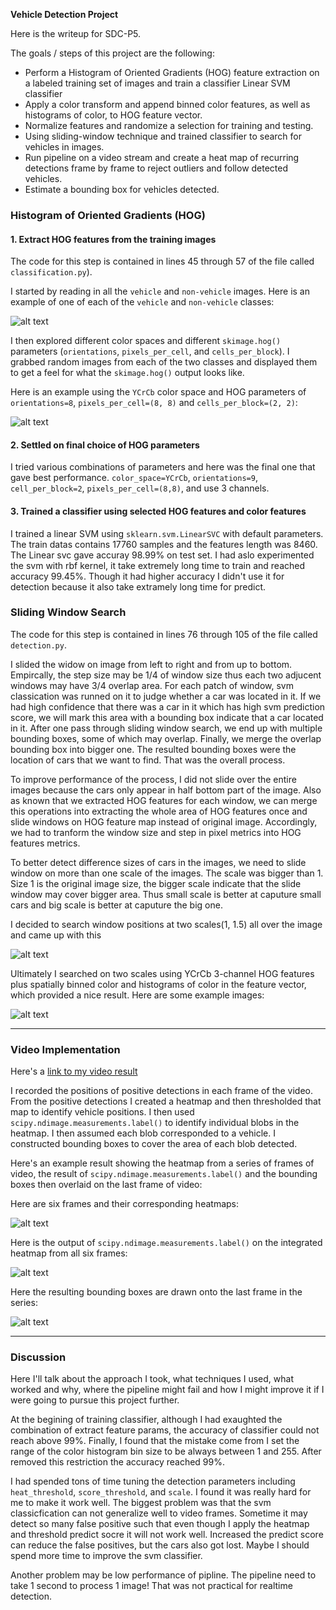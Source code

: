**Vehicle Detection Project**

Here is the writeup for SDC-P5.

The goals / steps of this project are the following:

* Perform a Histogram of Oriented Gradients (HOG) feature extraction on a labeled training set of images and train a classifier Linear SVM classifier
* Apply a color transform and append binned color features, as well as histograms of color, to HOG feature vector.
* Normalize features and randomize a selection for training and testing.
* Using sliding-window technique and trained classifier to search for vehicles in images.
* Run pipeline on a video stream and create a heat map of recurring detections frame by frame to reject outliers and follow detected vehicles.
* Estimate a bounding box for vehicles detected.

[//]: # (Image References)
[image1]: ./examples/car_not_car.png
[image2]: ./examples/HOG_example.jpg
[image3]: ./examples/sliding_windows.jpg
[image4]: ./examples/sliding_window.jpg
[image5]: ./examples/bboxes_and_heat.png
[image6]: ./examples/labels_map.png
[image7]: ./examples/output_bboxes.png
[video1]: ./project_video.mp4

### Histogram of Oriented Gradients (HOG)

#### 1. Extract HOG features from the training images

The code for this step is contained in lines 45 through 57 of the file called `classification.py`).

I started by reading in all the `vehicle` and `non-vehicle` images.  Here is an example of one of each of the `vehicle` and `non-vehicle` classes:

![alt text][image1]

I then explored different color spaces and different `skimage.hog()` parameters (`orientations`, `pixels_per_cell`, and `cells_per_block`).  I grabbed random images from each of the two classes and displayed them to get a feel for what the `skimage.hog()` output looks like.

Here is an example using the `YCrCb` color space and HOG parameters of `orientations=8`, `pixels_per_cell=(8, 8)` and `cells_per_block=(2, 2)`:

![alt text][image2]

#### 2. Settled on final choice of HOG parameters

I tried various combinations of parameters and here was the final one that gave best performance. `color_space=YCrCb`, `orientations=9`, `cell_per_block=2`, `pixels_per_cell=(8,8)`, and use 3 channels.

#### 3. Trained a classifier using selected HOG features and color features

I trained a linear SVM using `sklearn.svm.LinearSVC` with default parameters. The train datas contains 17760 samples and the features length was 8460. The Linear svc gave accuray 98.99% on test set. I had aslo experimented the svm with rbf kernel, it take extremely long time to train and reached accuracy 99.45%. Though it had higher accuracy I didn't use it for detection because it also take extramely long time for predict.

### Sliding Window Search

The code for this step is contained in lines 76 through 105 of the file called `detection.py`.

I slided the widow on image from left to right and from up to bottom. Empircally, the step size may be 1/4 of window size thus each two adjucent windows may have 3/4 overlap area. For each patch of window, svm classication was runned on it to judge whether a car was located in it. If we had high confidence that there was a car in it which has high svm prediction score, we will mark this area with a bounding box indicate that a car located in it. After one pass through sliding window search, we end up with multiple bounding boxes, some of which may overlap. Finally, we merge the overlap bounding box into bigger one. The resulted bounding boxes were the location of cars that we want to find. That was the overall process.

To improve performance of the process, I did not slide over the entire images because the cars only appear in half bottom part of the image. Also as known that we extracted HOG features for each window, we can merge this operations into extracting the whole area of HOG features once and slide windows on HOG feature map instead of original image. Accordingly, we had to tranform the window size and step in pixel metrics into HOG features metrics.

To better detect difference sizes of cars in the images, we need to slide window on more than one scale of the images. The scale was bigger than 1. Size 1 is the original image size, the bigger scale indicate that the slide window may cover bigger area. Thus small scale is better at caputure small cars and big scale is better at caputure the big one.

I decided to search window positions at two scales(1, 1.5) all over the image and came up with this

![alt text][image3]

Ultimately I searched on two scales using YCrCb 3-channel HOG features plus spatially binned color and histograms of color in the feature vector, which provided a nice result.  Here are some example images:

![alt text][image4]

---

### Video Implementation

Here's a [link to my video result](./project_video_output.mp4)

I recorded the positions of positive detections in each frame of the video.  From the positive detections I created a heatmap and then thresholded that map to identify vehicle positions.  I then used `scipy.ndimage.measurements.label()` to identify individual blobs in the heatmap.  I then assumed each blob corresponded to a vehicle.  I constructed bounding boxes to cover the area of each blob detected.

Here's an example result showing the heatmap from a series of frames of video, the result of `scipy.ndimage.measurements.label()` and the bounding boxes then overlaid on the last frame of video:

Here are six frames and their corresponding heatmaps:

![alt text][image5]

Here is the output of `scipy.ndimage.measurements.label()` on the integrated heatmap from all six frames:

![alt text][image6]

 Here the resulting bounding boxes are drawn onto the last frame in the series:

![alt text][image7]

---

### Discussion

Here I'll talk about the approach I took, what techniques I used, what worked and why, where the pipeline might fail and how I might improve it if I were going to pursue this project further.

At the begining of training classifier, although I had exaughted the combination of extract feature params, the accuracy of classifier could not reach above 99%. Finally, I found that the mistake come from I set the range of the color histogram bin size to be always between 1 and 255. After removed this restriction the accuracy reached 99%.

I had spended tons of time tuning the detection parameters including `heat_threshold`, `score_threshold`, and `scale`. I found it was really hard for me to make it work well. The biggest problem was that the svm classicfication can not generalize well to video frames. Sometime it may detect so many false positive such that even though I apply the heatmap and threshold predict socre it will not work well. Increased the predict score can reduce the false positives, but the cars also got lost. Maybe I should spend more time to improve the svm classifier.

Another problem may be low performance of pipline. The pipeline need to take 1 second to process 1 image! That was not practical for realtime detection.